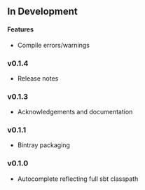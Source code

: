 ## In Development

#### Features

* Compile errors/warnings

### v0.1.4

* Release notes

### v0.1.3

* Acknowledgements and documentation

### v0.1.1

* Bintray packaging 

### v0.1.0 

* Autocomplete reflecting full sbt classpath

